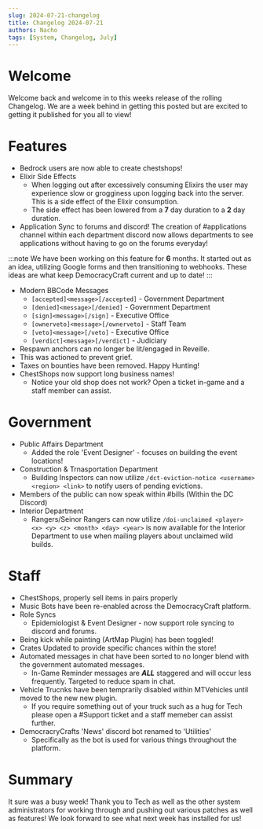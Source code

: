 ```yaml
---
slug: 2024-07-21-changelog
title: Changelog 2024-07-21
authors: Nacho
tags: [System, Changelog, July]
---
```



# Welcome
Welcome back and welcome in to this weeks release of the rolling Changelog. We are a week behind in getting this posted but are excited to getting it published for you all to view!

# Features
- Bedrock users are now able to create chestshops!
- Elixir Side Effects
  - When logging out after excessively consuming Elixirs the user may experience slow or grogginess upon logging back into the server. This is a side effect of the Elixir consumption.
  - The side effect has been lowered from a **7** day duration to a **2** day duration.
- Application Sync to forums and discord! The creation of #applications channel within each department discord now allows departments to see  applications without having to go on the forums everyday!

:::note
We have been working on this feature for **6** months. It started out as an idea, utilizing Google forms and then transitioning to webhooks. These ideas are what keep  DemocracyCraft current and up to date!
:::

- Modern BBCode Messages
  - `[accepted]<message>[/accepted]` - Government Department
  - `[denied]<message>[/denied]` - Government Department
  - `[sign]<message>[/sign]` - Executive Office
  - `[ownerveto]<message>[/ownerveto]` - Staff Team
  - `[veto]<message>[/veto]` - Executive Office
  - `[verdict]<message>[/verdict]` - Judiciary
 - Respawn anchors can no longer be lit/engaged in Reveille.
  - This was actioned to prevent grief.
- Taxes on bounties have been removed. Happy Hunting!
- ChestShops now support long business names!
  - Notice your old shop does not work? Open a ticket in-game and a staff member can assist.

# Government
- Public Affairs Department
  - Added the role 'Event Designer' - focuses on building the event locations!
- Construction & Trnasportation Department
  - Building Inspectors can now utilize `/dct-eviction-notice <username> <region> <link>` to notify users of pending evictions.
- Members of the public can now speak within #bills (Within the DC Discord)
- Interior Department
  - Rangers/Seinor Rangers can now utilize `/doi-unclaimed <player> <x> <y> <z> <month> <day> <year>` is now available for the Interior Department to use when mailing players about unclaimed wild builds.

# Staff
- ChestShops, properly sell items in pairs properly
- Music Bots have been re-enabled across the DemocracyCraft platform.
- Role Syncs
  - Epidemiologist & Event Designer - now support role syncing to discord and forums.
- Being kick while painting (ArtMap Plugin) has been toggled!
- Crates Updated to provide specific chances within the store!
- Automated messages in chat have been sorted to no longer blend with the government automated messages.
  - In-Game Reminder messages are ***ALL*** staggered and will occur less frequently. Targeted to reduce spam in chat.
- Vehicle Trucnks have been temprarily disabled within MTVehicles until moved to the new new plugin.
  - If you require something out of your truck such as a hug for Tech please open a #Support ticket and a staff memeber can assist further.
- DemocracryCrafts 'News' discord bot renamed to 'Utilities'
  - Specifically as the bot is used for various things throughout the platform.

# Summary
It sure was a busy week! Thank you to Tech as well as the other system administrators for working through and pushing out various patches as well as features! We look forward to see what next week has installed for us!
